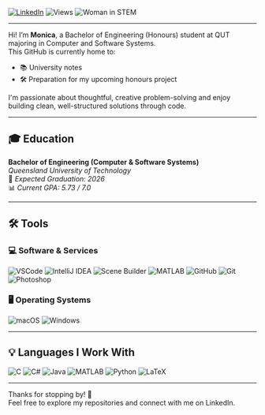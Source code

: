 [![LinkedIn](https://img.shields.io/badge/LinkedIn-Connect-accbee?style=for-the-badge&logo=linkedin&logoColor=white)](https://www.linkedin.com/in/monicaborg/)
![Views](https://komarev.com/ghpvc/?username=monicaborg&style=for-the-badge&color=f4c2c2)
![Woman in STEM](https://img.shields.io/badge/Woman_in_STEM-f7cce6?style=for-the-badge)

---

Hi! I’m **Monica**, a Bachelor of Engineering (Honours) student at QUT majoring in Computer and Software Systems.  
This GitHub is currently home to:
- 📚 University notes  
- 🛠️ Preparation for my upcoming honours project

I'm passionate about thoughtful, creative problem-solving and enjoy building clean, well-structured solutions through code.

---

## 🎓 Education

**Bachelor of Engineering (Computer & Software Systems)**  
_Queensland University of Technology_  
📅 *Expected Graduation: 2026*  
📊 *Current GPA: 5.73 / 7.0*

---

## 🛠️ Tools

### 💻 Software & Services

![VSCode](https://img.shields.io/badge/VSCode-b0d4ff?style=for-the-badge&logo=visual-studio-code&logoColor=white)
![IntelliJ IDEA](https://img.shields.io/badge/IntelliJ_IDEA-fdc5f5?style=for-the-badge&logo=intellij-idea&logoColor=white)
![Scene Builder](https://img.shields.io/badge/Scene_Builder-c1d3fe?style=for-the-badge&logo=openjdk&logoColor=black)
![MATLAB](https://img.shields.io/badge/MATLAB-ffc6c6?style=for-the-badge&logo=MathWorks&logoColor=white)
![GitHub](https://img.shields.io/badge/GitHub-e6e6fa?style=for-the-badge&logo=github&logoColor=black)
![Git](https://img.shields.io/badge/Git-ffb6b9?style=for-the-badge&logo=git&logoColor=white)
![Photoshop](https://img.shields.io/badge/Photoshop-aec6cf?style=for-the-badge&logo=adobe-photoshop&logoColor=white)


### 🖥️ Operating Systems

![macOS](https://img.shields.io/badge/macOS-cdb4db?style=for-the-badge&logo=apple&logoColor=white)
![Windows](https://img.shields.io/badge/Windows-b5ead7?style=for-the-badge&logo=windows&logoColor=white)

---

## 💡 Languages I Work With

![C](https://img.shields.io/badge/C-9ad0ec?style=for-the-badge&logo=c&logoColor=black)
![C#](https://img.shields.io/badge/C%23-eccbf0?style=for-the-badge&logo=c-sharp&logoColor=black)
![Java](https://img.shields.io/badge/Java-fbc4ab?style=for-the-badge&logo=java&logoColor=black)
![MATLAB](https://img.shields.io/badge/MATLAB-ffd6e0?style=for-the-badge&logo=MathWorks&logoColor=black)
![Python](https://img.shields.io/badge/Python-ffe5b4?style=for-the-badge&logo=python&logoColor=black)
![LaTeX](https://img.shields.io/badge/LaTeX-d5aaff?style=for-the-badge&logo=latex&logoColor=black)

---

Thanks for stopping by! 🌸  
Feel free to explore my repositories and connect with me on LinkedIn. 
